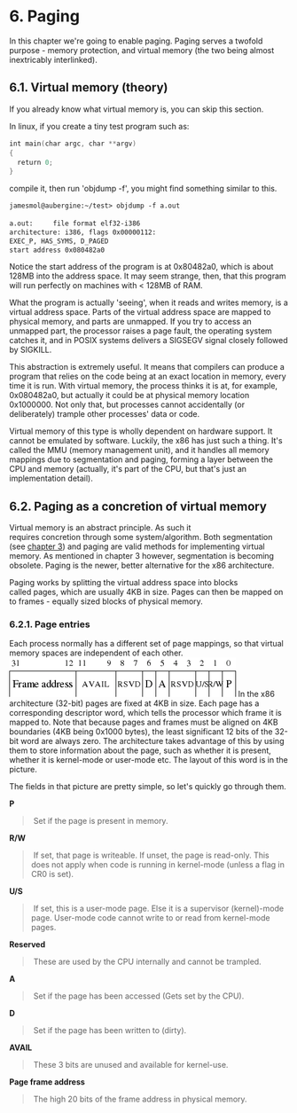 # 6. Paging
In this chapter we're going to enable paging. Paging serves a twofold purpose - memory protection, and virtual memory (the two being almost inextricably interlinked).

## 6.1. Virtual memory (theory)
If you already know what virtual memory is, you can skip this section.

In linux, if you create a tiny test program such as:
```c
int main(char argc, char **argv)
{
  return 0;
}
```
compile it, then run 'objdump -f', you might find something similar to this.
```
jamesmol@aubergine:~/test> objdump -f a.out

a.out:     file format elf32-i386
architecture: i386, flags 0x00000112:
EXEC_P, HAS_SYMS, D_PAGED
start address 0x080482a0
```
Notice the start address of the program is at 0x80482a0, which is about 128MB into the address space. It may seem strange, then, that this program will run perfectly on machines with < 128MB of RAM.

What the program is actually 'seeing', when it reads and writes memory, is a virtual address space. Parts of the virtual address space are mapped to physical memory, and parts are unmapped. If you try to access an unmapped part, the processor raises a page fault, the operating system catches it, and in POSIX systems delivers a SIGSEGV signal closely followed by SIGKILL.

This abstraction is extremely useful. It means that compilers can produce a program that relies on the code being at an exact location in memory, every time it is run. With virtual memory, the process thinks it is at, for example, 0x080482a0, but actually it could be at physical memory location 0x1000000. Not only that, but processes cannot accidentally (or deliberately) trample other processes' data or code.

Virtual memory of this type is wholly dependent on hardware support. It cannot be emulated by software. Luckily, the x86 has just such a thing. It's called the MMU (memory management unit), and it handles all memory mappings due to segmentation and paging, forming a layer between the CPU and memory (actually, it's part of the CPU, but that's just an implementation detail).

## 6.2. Paging as a concretion of virtual memory
Virtual memory is an abstract principle. As such it requires concretion through some system/algorithm. Both segmentation (see [chapter 3](https://github.com/Exclavia/Kernel-Dev/blob/main/03-screen.md)) and paging are valid methods for implementing virtual memory. As mentioned in chapter 3 however, segmentation is becoming obsolete. Paging is the newer, better alternative for the x86 architecture.

Paging works by splitting the virtual address space into blocks called pages, which are usually 4KB in size. Pages can then be mapped on to frames - equally sized blocks of physical memory.

### 6.2.1. Page entries
Each process normally has a different set of page mappings, so that virtual memory spaces are independent of each other.
<img src="https://raw.githubusercontent.com/Exclavia/Kernel-Dev/refs/heads/main/assets/paging_pte_1.png" >
In the x86 architecture (32-bit) pages are fixed at 4KB in size. Each page has a corresponding descriptor word, which tells the processor which frame it is mapped to. Note that because pages and frames must be aligned on 4KB boundaries (4KB being 0x1000 bytes), the least significant 12 bits of the 32-bit word are always zero. The architecture takes advantage of this by using them to store information about the page, such as whether it is present, whether it is kernel-mode or user-mode etc. The layout of this word is in the picture.

The fields in that picture are pretty simple, so let's quickly go through them.

**P**
> Set if the page is present in memory.

**R/W**
> If set, that page is writeable. If unset, the page is read-only. This does not apply when code is running in kernel-mode (unless a flag in CR0 is set).

**U/S**
> If set, this is a user-mode page. Else it is a supervisor (kernel)-mode page. User-mode code cannot write to or read from kernel-mode pages.

**Reserved**
> These are used by the CPU internally and cannot be trampled.

**A**
> Set if the page has been accessed (Gets set by the CPU).

**D**
> Set if the page has been written to (dirty).

**AVAIL**
> These 3 bits are unused and available for kernel-use.

**Page frame address**
> The high 20 bits of the frame address in physical memory.


